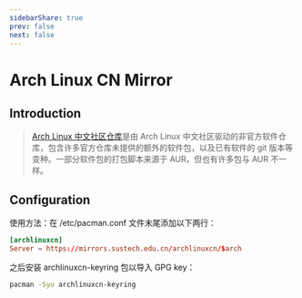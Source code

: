 ```yaml
---
sidebarShare: true
prev: false
next: false
---
```


# Arch Linux CN Mirror

## Introduction

> [Arch Linux 中文社区仓库](https://www.archlinuxcn.org/archlinux-cn-repo-and-mirror/)是由 Arch Linux 中文社区驱动的非官方软件仓库，包含许多官方仓库未提供的额外的软件包，以及已有软件的 git 版本等变种。一部分软件包的打包脚本来源于 AUR，但也有许多包与 AUR 不一样。

## Configuration

使用方法：在 /etc/pacman.conf 文件末尾添加以下两行：

``` toml
[archlinuxcn]
Server = https://mirrors.sustech.edu.cn/archlinuxcn/$arch
```

之后安装 archlinuxcn-keyring 包以导入 GPG key：

``` sh
pacman -Syu archlinuxcn-keyring
```
